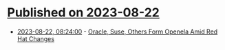 # [Published on 2023-08-22](index.md)

* [2023-08-22, 08:24:00](https://soylentnews.org/article.pl?sid=23/08/21/1235220&from=rss) - [Oracle, Suse, Others Form Openela Amid Red Hat Changes](https://soylentnews.org/article.pl?sid=23/08/21/1235220&from=rss)
